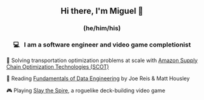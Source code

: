 <h2 align="center"> Hi there, I'm Miguel 👋 </h3>
<h3 align="center"> (he/him/his) </h3>

<h3 align="center"> 💻 &nbsp; I am a software engineer and video game completionist</h3>

💼 Solving transportation optimization problems at scale with [Amazon Supply Chain Optimization Technologies (SCOT)](https://www.amazon.jobs/en/teams/scot)

🌱 Reading [Fundamentals of Data Engineering](https://www.oreilly.com/library/view/fundamentals-of-data/9781098108298/) by Joe Reis & Matt Housley

🎮 Playing [Slay the Spire](https://store.steampowered.com/app/646570/Slay_the_Spire/), a roguelike deck-building video game 
